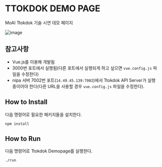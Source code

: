 # TTOKDOK DEMO PAGE

MoAI Ttokdok 기술 시연 데모 페이지

![image](https://user-images.githubusercontent.com/16741548/99674550-8befd880-2ab9-11eb-96e6-43fde54c225b.png)

## 참고사항

- Vue.js를 이용해 개발됨
- 3000번 포트에서 실행됨(다른 포트에서 실행되게 하고 싶으면 `vue.config.js` 파일을 수정한다)
- nipa 서버 7002번 포트(`14.49.45.139:7002`)에서 Ttokdok API Server가 실행 중이어야 한다(다른 URL을 사용할 경우 `vue.config.js` 파일을 수정한다).

## How to Install

다음 명령어로 필요한 패키지들을 설치한다.

```
npm install
```

## How to Run

다음 명령어로 Ttokdok Demopage를 실행한다.

```
./run
```
